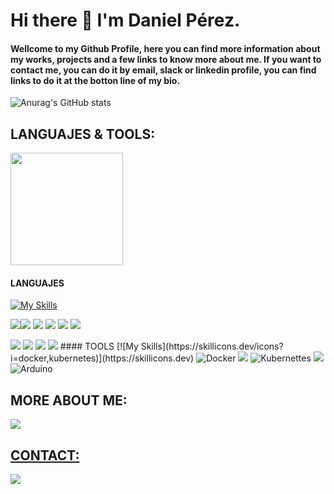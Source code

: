 # Hi there 👋 I'm Daniel Pérez.
#### Wellcome to my Github Profile, here you can find more information about my works, projects and a few links to know more about me. If you want to contact me, you can do it by email, slack or linkedin profile, you can find links to do it at the botton line of my bio.


![Anurag's GitHub stats](https://github-readme-stats.vercel.app/api?username=dperez42&show_icons=true&theme=dark)


## LANGUAJES & TOOLS:

<img height="180em" src="https://github-readme-stats-eight-theta.vercel.app/api/top-langs/?username=dperez42&layout=compact&langs_count=8&theme=dark"/>

#### LANGUAJES
[![My Skills](https://skillicons.dev/icons?i=c,cpp,cs,python,js,html,css,wasm)](https://skillicons.dev)


<img src="https://img.shields.io/badge/C-00599C?style=for-the-badge&logo=c&logoColor=white"/><img src="https://img.shields.io/badge/C++-blue.svg?style=for-the-badge&logo=c%2B%2B&logoColor=white"/> <img src="https://img.shields.io/badge/Python-3776AB?style=for-the-badge&logo=python&logoColor=white"/>
<img src="https://img.shields.io/badge/GNU%20Bash-4EAA25?style=for-the-badge&logo=GNU%20Bash&logoColor=white"/>
<img src="https://img.shields.io/badge/javascript-yellow?style=for-the-badge&logo=javascript&logoColor=white"/>
<img src="https://img.shields.io/badge/npm-green?style=for-the-badge&logo=npm&logoColor=white"/>

<img src="https://img.shields.io/npm/v/npm.svg?logo=nodedotjs"/>
<img src="https://img.shields.io/nestjs/v/nestjs.svg?style=for-the-badge&logo=nest&logoColor=white"/>
<img src="https://img.shields.io/badge/vue-green?style=for-the-badge&logo=vue&logoColor=white"/>
<img src="https://img.shields.io/badge/css-green?style=for-the-badge&logo=css&logoColor=white"/>
#### TOOLS
[![My Skills](https://skillicons.dev/icons?i=docker,kubernetes)](https://skillicons.dev)


<img alt="Docker" src="https://img.shields.io/badge/docker-%230db7ed.svg?&style=for-the-badge&logo=docker&logoColor=white"/>
<img src="https://img.shields.io/badge/kubernettes-green?style=for-the-badge&logo=kubernettes&logoColor=white"/>
<img alt="Kubernettes" src="https://img.shields.io/badge/docker-%#326CE5.svg?&style=for-the-badge&logo=docker&logoColor=white"/> <img src="https://img.shields.io/badge/GIT-E44C30?style=for-the-badge&logo=git&logoColor=white"/> <img alt="Arduino" src="https://img.shields.io/badge/-Arduino-00979D?style=for-the-badge&logo=Arduino&logoColor=white"/>

## MORE ABOUT ME:

<!-- [![fballest's 42 stats](https://badge42.vercel.app/api/v2/cl45d74de005409l9l5r3ozl6/stats?cursusId=21&coalitionId=66)](https://github.com/JaeSeoKim/badge42)
-->
<a href="https://www.linkedin.com/in/daniel-perez-zafra-92a4421b"> <img src="https://img.shields.io/badge/LinkedIn-0077B5?style=for-the-badge&logo=linkedin&logoColor=white"/>
  
## CONTACT:
  
<a href="mailto:dpzafra70@gmail.com"> <img src="https://img.shields.io/badge/Gmail-D14836?style=for-the-badge&logo=gmail&logoColor=white"/> 
